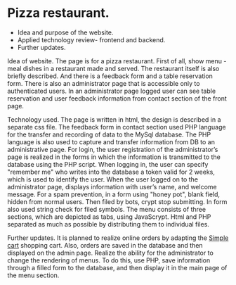 # Pizza restaurant.

-	Idea and purpose of the website. 
-	Applied technology review- frontend and backend.
-	Further updates. 

Idea of website. 
The page is for a pizza restaurant. First of all, show menu - meal dishes in a restaurant made and served. The restaurant itself is also briefly described. And there is a feedback form and a table reservation form. There is also an administrator page that is accessible only to authenticated users. In an administrator page logged user can see table reservation and user feedback information from contact section of the front page.

Technology used.
The page is written in html, the design is described in a separate css file.
The feedback form in contact section used PHP language for the transfer and recording of data to the MySql database. The PHP language is also used to capture and transfer information from DB to an administrative page. For login, the user registration of the administrator’s page is realized in the forms in which the information is transmitted to the database using the PHP script. When logging in, the user can specify "remember me" who writes into the database a token valid for 2 weeks, which is used to identify the user.  When the user logged on to the administrator page, displays information with user’s name, and welcome message.
For a spam prevention, in a form using "honey pot", blank field, hidden from normal users. Then filed by bots, crypt stop submitting. In form also used string check for filed symbols. 
The menu consists of three sections, which are depicted as tabs, using JavaScrypt.
Html and PHP separated as much as possible by distributing them to individual files.

Further updates. 
It is planned to realize online orders by adapting the [Simple cart](http://simplecartjs.org/) shopping cart. Also, orders are saved in the database and then displayed on the admin page.
Realize the ability for the administrator to change the rendering of menus. To do this, use PHP, save information through a filled form to the database, and then display it in the main page of the menu section.

